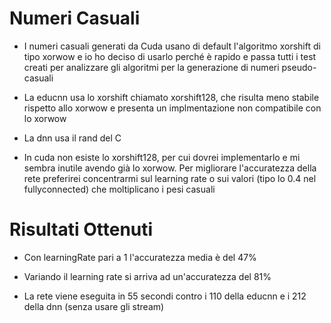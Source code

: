 # Numeri Casuali

- I numeri casuali generati da Cuda usano di default l'algoritmo xorshift di tipo xorwow e io ho deciso di usarlo perché è rapido e passa tutti i test creati per
analizzare gli algoritmi per la generazione di numeri pseudo-casuali

- La educnn usa lo xorshift chiamato xorshift128, che risulta meno stabile rispetto allo xorwow e presenta un implmentazione non
compatibile con lo xorwow 

- La dnn usa il rand del C

- In cuda non esiste lo xorshift128, per cui dovrei implementarlo e mi sembra inutile avendo già lo xorwow. Per migliorare l'accuratezza della
rete preferirei concentrarmi sul learning rate o sui valori (tipo lo 0.4 nel fullyconnected) che moltiplicano i pesi casuali


# Risultati Ottenuti

- Con learningRate pari a 1 l'accuratezza media è del 47%

- Variando il learning rate si arriva ad un'accuratezza del 81%

- La rete viene eseguita in 55 secondi contro i 110 della educnn e i 212 della dnn (senza usare gli stream)
